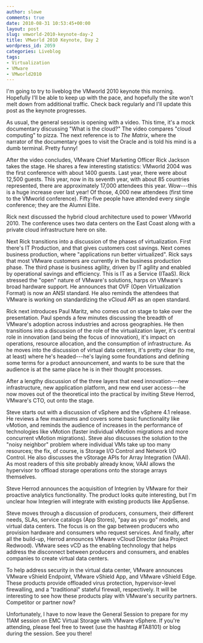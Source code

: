 ```yaml
---
author: slowe
comments: true
date: 2010-08-31 10:53:45+00:00
layout: post
slug: vmworld-2010-keynote-day-2
title: VMworld 2010 Keynote, Day 2
wordpress_id: 2059
categories: Liveblog
tags:
- Virtualization
- VMware
- VMworld2010
---
```


I'm going to try to liveblog the VMworld 2010 keynote this morning. Hopefully I'll be able to keep up with the pace, and hopefully the site won't melt down from additional traffic. Check back regularly and I'll update this post as the keynote progresses.

As usual, the general session is opening with a video. This time, it's a mock documentary discussing "What is the cloud?" The video compares "cloud computing" to pizza. The next reference is to _The Matrix_, where the narrator of the documentary goes to visit the Oracle and is told his mind is a dumb terminal. Pretty funny!

After the video concludes, VMware Chief Marketing Officer Rick Jackson takes the stage. He shares a few interesting statistics: VMworld 2004 was the first conference with about 1400 guests. Last year, there were about 12,500 guests. This year, now in its seventh year, with about 85 countries represented, there are approximately 17,000 attendees this year. Wow---this is a huge increase over last year! Of those, 4,000 new attendees (first time to the VMworld conference). Fifty-five people have attended every single conference; they are the Alumni Elite.

Rick next discussed the hybrid cloud architecture used to power VMworld 2010. The conference uses two data centers on the East Coast along with a private cloud infrastructure here on site.

Next Rick transitions into a discussion of the phases of virtualization. First there's IT Production, and that gives customers cost savings. Next comes business production, where "applications run better virtualized". Rick says that most VMware customers are currently in the business production phase. The third phase is business agility, driven by IT agility and enabled by operational savings and efficiency. This is IT as a Service (ITaaS). Rick stressed the "open" nature of VMware's solutions, harps on VMware's broad hardware support. He announces that OVF (Open Virtualization Format) is now an ANSI standard. He also reminds the attendees that VMware is working on standardizing the vCloud API as an open standard.

Rick next introduces Paul Maritz, who comes out on stage to take over the presentation. Paul spends a few minutes discussing the breadth of VMware's adoption across industries and across geographies. He then transitions into a discussion of the role of the virtualization layer, it's central role in innovation (and being the focus of innovation), it's impact on operations, resource allocation, and the consumption of infrastructure. As he moves into the discussion of virtual data centers, it's pretty clear (to me, at least) where he's headed---he's laying some foundations and defining some terms for a product announcement, and wants to be sure that the audience is at the same place he is in their thought processes.

After a lengthy discussion of the three layers that need innovation---new infrastructure, new application platform, and new end user access---he now moves out of the theoretical into the practical by inviting Steve Herrod, VMware's CTO, out onto the stage.

Steve starts out with a discussion of vSphere and the vSphere 4.1 release. He reviews a few maximums and covers some basic functionality like vMotion, and reminds the audience of increases in the performance of technologies like vMotion (faster individual vMotion migrations and more concurrent vMotion migrations). Steve also discusses the solution to the "noisy neighbor" problem where individual VMs take up too many resources; the fix, of course, is Storage I/O Control and Network I/O Control. He also discusses the vStorage APIs for Array Integration (VAAI). As most readers of this site probably already know, VAAI allows the hypervisor to offload storage operations onto the storage arrays themselves.

Steve Herrod announces the acquisition of Integrien by VMware for their proactive analytics functionality. The product looks quite interesting, but I'm unclear how Integrien will integrate with existing products like AppSense.

Steve moves through a discussion of producers, consumers, their different needs, SLAs, service catalogs (App Stores), "pay as you go" models, and virtual data centers. The focus is on the gap between producers who provision hardware and consumers who request services. And finally, after all the build-up, Herrod announces VMware vCloud Director (aka Project Redwood). VMware sees vCD as the enabling technology that helps address the disconnect between producers and consumers, and enables companies to create virtual data centers.

To help address security in the virtual data center, VMware announces VMware vShield Endpoint, VMware vShield App, and VMware vShield Edge. These products provide offloaded virus protection, hypervisor-level firewalling, and a "traditional" stateful firewall, respectively. It will be interesting to see how these products play with VMware's security partners. Competitor or partner now?

Unfortunately, I have to now leave the General Session to prepare for my 11AM session on EMC Virtual Storage with VMware vSphere. If you're attending, please feel free to tweet (use the hashtag #TA8101) or blog during the session. See you there!

